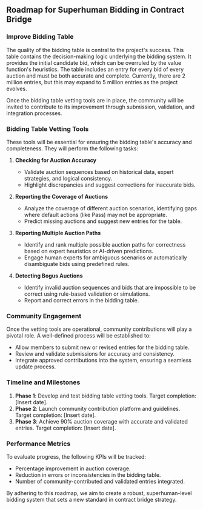 ## Roadmap for Superhuman Bidding in Contract Bridge

### Improve Bidding Table
The quality of the bidding table is central to the project's success. This table contains the decision-making logic underlying the bidding system. It provides the initial candidate bid, which can be overruled by the value function's heuristics. The table includes an entry for every bid of every auction and must be both accurate and complete. Currently, there are 2 million entries, but this may expand to 5 million entries as the project evolves.

Once the bidding table vetting tools are in place, the community will be invited to contribute to its improvement through submission, validation, and integration processes.

### Bidding Table Vetting Tools
These tools will be essential for ensuring the bidding table's accuracy and completeness. They will perform the following tasks:

1. **Checking for Auction Accuracy**
   - Validate auction sequences based on historical data, expert strategies, and logical consistency.
   - Highlight discrepancies and suggest corrections for inaccurate bids.

2. **Reporting the Coverage of Auctions**
   - Analyze the coverage of different auction scenarios, identifying gaps where default actions (like Pass) may not be appropriate.
   - Predict missing auctions and suggest new entries for the table.

3. **Reporting Multiple Auction Paths**
   - Identify and rank multiple possible auction paths for correctness based on expert heuristics or AI-driven predictions.
   - Engage human experts for ambiguous scenarios or automatically disambiguate bids using predefined rules.

4. **Detecting Bogus Auctions**
   - Identify invalid auction sequences and bids that are impossible to be correct using rule-based validation or simulations.
   - Report and correct errors in the bidding table.

### Community Engagement
Once the vetting tools are operational, community contributions will play a pivotal role. A well-defined process will be established to:
   - Allow members to submit new or revised entries for the bidding table.
   - Review and validate submissions for accuracy and consistency.
   - Integrate approved contributions into the system, ensuring a seamless update process.

### Timeline and Milestones
1. **Phase 1**: Develop and test bidding table vetting tools. Target completion: [Insert date].
2. **Phase 2**: Launch community contribution platform and guidelines. Target completion: [Insert date].
3. **Phase 3**: Achieve 90% auction coverage with accurate and validated entries. Target completion: [Insert date].

### Performance Metrics
To evaluate progress, the following KPIs will be tracked:
   - Percentage improvement in auction coverage.
   - Reduction in errors or inconsistencies in the bidding table.
   - Number of community-contributed and validated entries integrated.

By adhering to this roadmap, we aim to create a robust, superhuman-level bidding system that sets a new standard in contract bridge strategy.

